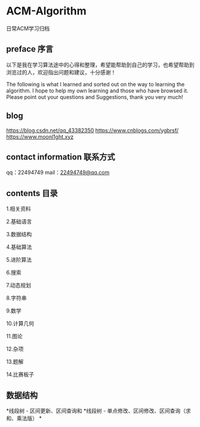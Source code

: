 # ACM-Algorithm
日常ACM学习归档

## preface 序言
以下是我在学习算法途中的心得和整理，希望能帮助到自己的学习，也希望帮助到浏览过的人，欢迎指出问题和建议，十分感谢！

The following is what I learned and sorted out on the way to learning the algorithm. 
I hope to help my own learning and those who have browsed it. Please point out your questions and Suggestions, thank you very much!

## blog
https://blog.csdn.net/qq_43382350
https://www.cnblogs.com/ygbrsf/
https://www.moonl1ght.xyz

## contact information 联系方式
qq：22494749 mail：22494749@qq.com

## contents 目录

1.相关资料

2.基础语言

3.数据结构

4.基础算法

5.进阶算法

6.搜索

7.动态规划

8.字符串

9.数学

10.计算几何

11.图论

12.杂项

13.题解

14.比赛板子

## 数据结构

*线段树 - 区间更新、区间查询和
*线段树 - 单点修改、区间修改、区间查询（求和、乘法版）
*
